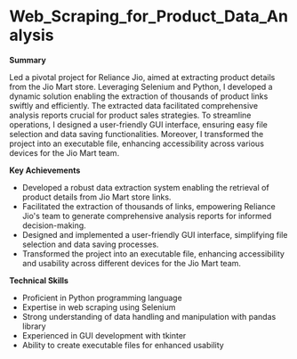 # Web_Scraping_for_Product_Data_Analysis

**Summary**  

Led a pivotal project for Reliance Jio, aimed at extracting product details from the Jio Mart store. Leveraging Selenium and Python, I developed a dynamic solution enabling the extraction of thousands of product links swiftly and efficiently. The extracted data facilitated comprehensive analysis reports crucial for product sales strategies. To streamline operations, I designed a user-friendly GUI interface, ensuring easy file selection and data saving functionalities. Moreover, I transformed the project into an executable file, enhancing accessibility across various devices for the Jio Mart team.

**Key Achievements**  

- Developed a robust data extraction system enabling the retrieval of product details from Jio Mart store links.
- Facilitated the extraction of thousands of links, empowering Reliance Jio's team to generate comprehensive analysis reports for informed decision-making.
- Designed and implemented a user-friendly GUI interface, simplifying file selection and data saving processes.
- Transformed the project into an executable file, enhancing accessibility and usability across different devices for the Jio Mart team.

**Technical Skills** 

- Proficient in Python programming language
- Expertise in web scraping using Selenium
- Strong understanding of data handling and manipulation with pandas library
- Experienced in GUI development with tkinter
- Ability to create executable files for enhanced usability

